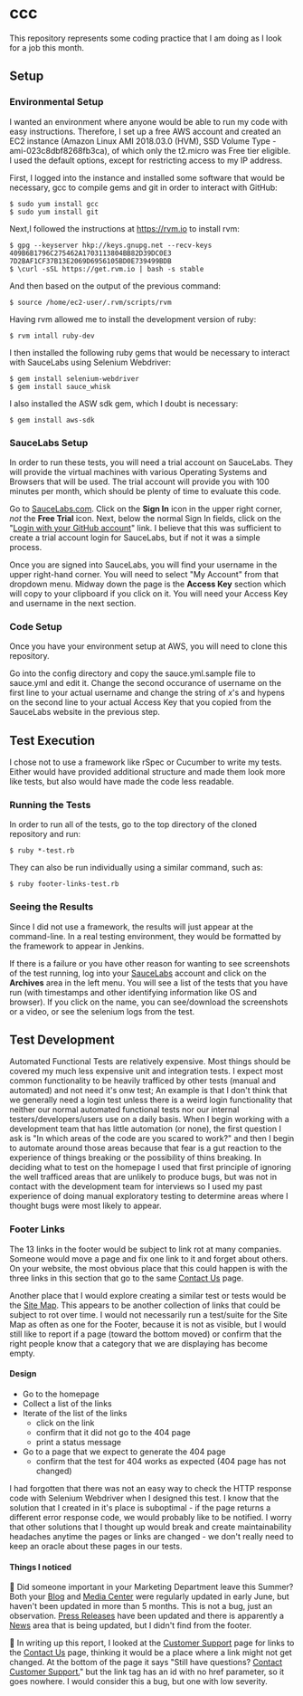 # ccc
This repository represents some coding practice that I am doing as I look for a job this month.

## Setup
### Environmental Setup
I wanted an environment where anyone would be able to run my code with easy instructions.  Therefore, I set up a free AWS account and created an EC2 instance (Amazon Linux AMI 2018.03.0 (HVM), SSD Volume Type - ami-023c8dbf8268fb3ca), of which only the t2.micro was Free tier eligible.  I used the default options, except for restricting access to my IP address.


First, I logged into the instance and installed some software that would be necessary, gcc to compile gems and git in order to interact with GitHub:

    $ sudo yum install gcc
    $ sudo yum install git


Next,I followed the instructions at https://rvm.io to install rvm:

    $ gpg --keyserver hkp://keys.gnupg.net --recv-keys 409B6B1796C275462A1703113804BB82D39DC0E3 7D2BAF1CF37B13E2069D6956105BD0E739499BDB
    $ \curl -sSL https://get.rvm.io | bash -s stable

And then based on the output of the previous command:

    $ source /home/ec2-user/.rvm/scripts/rvm


Having rvm allowed me to install the development version of ruby:

    $ rvm intall ruby-dev


I then installed the following ruby gems that would be necessary to interact with SauceLabs using Selenium Webdriver:

    $ gem install selenium-webdriver
    $ gem install sauce_whisk

I also installed the ASW sdk gem, which I doubt is necessary:

    $ gem install aws-sdk

### SauceLabs Setup
In order to run these tests, you will need a trial account on SauceLabs.  They will provide the virtual machines with various Operating Systems and Browsers that will be used.  The trial account will provide you with 100 minutes per month, which should be plenty of time to evaluate this code.

Go to [SauceLabs.com](https://saucelabs.com).  Click on the **Sign In** icon in the upper right corner, *not* the **Free Trial** icon.  Next, below the normal Sign In fields, click on the "[Login with your GitHub account]([https://saucelabs.com/oauth/login/github)" link.  I believe that this was sufficient to create a trial account login for SauceLabs, but if not it was a simple process.

Once you are signed into SauceLabs, you will find your username in the upper right-hand corner.  You will need to select "My Account" from that dropdown menu.  Midway down the page is the **Access Key** section which will copy to your clipboard if you click on it.  You will need your Access Key and username in the next section.

### Code Setup
Once you have your environment setup at AWS, you will need to clone this repository.

Go into the config directory and copy the sauce.yml.sample file to sauce.yml and edit it.  Change the second occurance of username on the first line to your actual username and change the string of *x*'s and hypens on the second line to your actual Access Key that you copied from the SauceLabs website in the previous step.  

## Test Execution
I chose not to use a framework like rSpec or Cucumber to write my tests.  Either would have provided additional structure and made them look more like tests, but also would have made the code less readable.

### Running the Tests
In order to run all of the tests, go to the top directory of the cloned repository and run:

    $ ruby *-test.rb

They can also be run individually using a similar command, such as:

    $ ruby footer-links-test.rb

### Seeing the Results
Since I did not use a framework, the results will just appear at the command-line.  In a real testing environment, they would be formatted by the framework to appear in Jenkins.

If there is a failure or you have other reason for wanting to see screenshots of the test running, log into your [SauceLabs](https://saucelabs.com) account and click on the **Archives** area in the left menu.  You will see a list of the tests that you have run (with timestamps and other identifying information like OS and browser).  If you click on the name, you can see/download the screenshots or a video, or see the selenium logs from the test.

## Test Development
Automated Functional Tests are relatively expensive.  Most things should be covered my much less expensive unit and integration tests.  I expect most common functionality to be heavily trafficed by other tests (manual and automated) and not need it's onw test; An example is that I don't think that we generally need a login test unless there is a weird login functionality that neither our normal automated functional tests nor our internal testers/developers/users use on a daily basis.  When I begin working with a development team that has little automation (or none), the first question I ask is "In which areas of the code are you scared to work?" and then I begin to automate around those areas because that fear is a gut reaction to the experience of things breaking or the possibility of thins breaking.  In deciding what to test on the homepage I used that first principle of ignoring the well trafficed areas that are unlikely to produce bugs, but was not in contact with the development team for interviews so I used my past experience of doing manual exploratory testing to determine areas where I thought bugs were most likely to appear.

### Footer Links
The 13 links in the footer would be subject to link rot at many companies.  Someone would move a page and fix one link to it and forget about others.  On your website, the most obvious place that this could happen is with the three links in this section that go to the same [Contact Us](https://www.creditcards.com/contact/) page.

Another place that I would explore creating a similar test or tests would be the [Site Map](https://www.creditcards.com/sitemap/).  This appears to be another collection of links that could be subject to rot over time.  I would not necessarily run a test/suite for the Site Map as often as one for the Footer, because it is not as visible, but I would still like to report if a page (toward the bottom moved) or confirm that the right people know that a category that we are displaying has become empty. 

#### Design
- Go to the homepage
- Collect a list of the links
- Iterate of the list of the links
  - click on the link
  - confirm that it did not go to the 404 page
  - print a status message
- Go to a page that we expect to generate the 404 page
  - confirm that the test for 404 works as expected (404 page has not changed)

I had forgotten that there was not an easy way to check the HTTP response code with Selenium Webdriver when I designed this test.  I know that the solution that I created in it's place is suboptimal - if the page returns a different error response code, we would probably like to be notified.  I worry that other solutions that I thought up would break and create maintainability headaches anytime the pages or links are changed - we don't really need to keep an oracle about these pages in our tests.

#### Things I noticed
:eyes: Did someone important in your Marketing Department leave this Summer?  Both your [Blog](https://blogs.creditcards.com/) and [Media Center](https://www.creditcards.com/media-recap/) were regularly updated in early June, but haven't been updated in more than 5 months.  This is not a bug, just an observation.  [Press Releases](https://www.creditcards.com/about-us/press-releases/) have been updated and there is apparently a [News](https://www.creditcards.com/credit-card-news/marriott-starwood-data-breach.php) area that is being updated, but I didn't find from the footer.

:bug: In writing up this report, I looked at the [Customer Support](https://www.creditcards.com/customer-support-department/) page for links to the [Contact Us](https://www.creditcards.com/contact/) page, thinking it would be a place where a link might not get changed.  At the bottom of the page it says "Still have questions? [Contact Customer Support.]()" but the link tag has an id with no href parameter, so it goes nowhere.  I would consider this a bug, but one with low severity.

 

